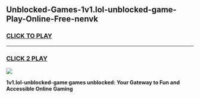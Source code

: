 
## Unblocked-Games-1v1.lol-unblocked-game-Play-Online-Free-nenvk
<h3>
<a href="https://premium76.site?title=1v1.lol-unblocked-game&ref=26A">CLICK TO PLAY</a></h3>
<hr>

<h3>
<a href="https://premium76.site?title=1v1.lol-unblocked-game&ref=26A">CLICK 2 PLAY</a>
  
</h3>

<a href="https://premium76.site?title=1v1.lol-unblocked-game&ref=26A"><img src="https://clearcache.store/games.png"></a>


**1v1.lol-unblocked-game games unblocked: Your Gateway to Fun and Accessible Online Gaming**
